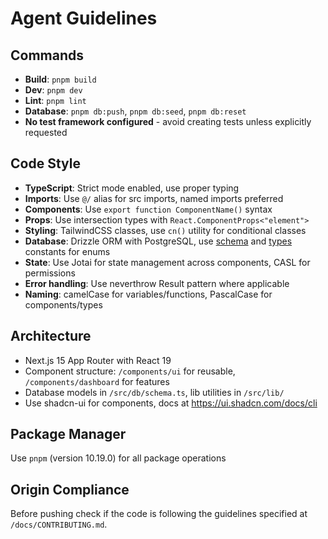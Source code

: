 # Agent Guidelines

## Commands
- **Build**: `pnpm build`
- **Dev**: `pnpm dev`
- **Lint**: `pnpm lint`
- **Database**: `pnpm db:push`, `pnpm db:seed`, `pnpm db:reset`
- **No test framework configured** - avoid creating tests unless explicitly requested

## Code Style
- **TypeScript**: Strict mode enabled, use proper typing
- **Imports**: Use `@/` alias for src imports, named imports preferred
- **Components**: Use `export function ComponentName()` syntax
- **Props**: Use intersection types with `React.ComponentProps<"element">`
- **Styling**: TailwindCSS classes, use `cn()` utility for conditional classes
- **Database**: Drizzle ORM with PostgreSQL, use [schema](/src/db/schema.ts) and [types](/src/db/types.ts) constants for enums
- **State**: Use Jotai for state management across components, CASL for permissions
- **Error handling**: Use neverthrow Result pattern where applicable
- **Naming**: camelCase for variables/functions, PascalCase for components/types

## Architecture
- Next.js 15 App Router with React 19
- Component structure: `/components/ui` for reusable, `/components/dashboard` for features
- Database models in `/src/db/schema.ts`, lib utilities in `/src/lib/`
- Use shadcn-ui for components, docs at https://ui.shadcn.com/docs/cli

## Package Manager
Use `pnpm` (version 10.19.0) for all package operations

## Origin Compliance
Before pushing check if the code is following the guidelines specified at `/docs/CONTRIBUTING.md`.
